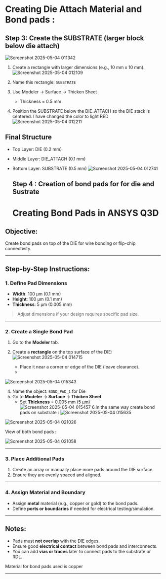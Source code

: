 # Creating Die Attach Material and Bond pads : 
## Step 3: Create the SUBSTRATE (larger block below die attach)
![Screenshot 2025-05-04 011342](https://github.com/user-attachments/assets/be4bc699-bf7e-48d0-9cd0-d91203f83b60)


1. Create a rectangle with larger dimensions (e.g., 10 mm x 10 mm).
![Screenshot 2025-05-04 012109](https://github.com/user-attachments/assets/f40933e2-d13e-4fb9-bf93-27b58c7454e7)

2. Name this rectangle: `SUBSTRATE`
3. Use Modeler → Surface → Thicken Sheet
   - Thickness = 0.5 mm
4. Position the SUBSTRATE below the DIE_ATTACH so the DIE stack is centered.
   I have changed the color to light RED
   ![Screenshot 2025-05-04 012211](https://github.com/user-attachments/assets/47aa95ba-adf0-4b7f-833b-9b2d49dfb277)



## Final Structure

- Top Layer: DIE (0.2 mm)
- Middle Layer: DIE_ATTACH (0.1 mm)
- Bottom Layer: SUBSTRATE (0.5 mm)
  ![Screenshot 2025-05-04 012741](https://github.com/user-attachments/assets/2882a480-301a-4b0d-bc2d-c4aa43a3971b)

  ## Step 4 : Creation of bond pads for for die and Sustrate
  # Creating Bond Pads in ANSYS Q3D

## Objective:
Create bond pads on top of the DIE for wire bonding or flip-chip connectivity.

---

## Step-by-Step Instructions:

### 1. Define Pad Dimensions
- **Width**: 100 µm (0.1 mm)
- **Height**: 100 µm (0.1 mm)
- **Thickness**: 5 µm (0.005 mm)

> Adjust dimensions if your design requires specific pad size.

---

### 2. Create a Single Bond Pad
1. Go to the **Modeler** tab.
2. Create a **rectangle** on the top surface of the DIE:
![Screenshot 2025-05-04 014715](https://github.com/user-attachments/assets/6a20a932-f7e1-49a8-9fcb-072a31cb47bf)

   - Place it near a corner or edge of the DIE (leave clearance).
   - 
![Screenshot 2025-05-04 015343](https://github.com/user-attachments/assets/f16f3835-95b7-4b7d-b586-f175d66c5792)

4. Name the object: `BOND_PAD_1` for Die 
5. Go to **Modeler → Surface → Thicken Sheet**
   - Set **Thickness** = 0.005 mm (5 µm)
![Screenshot 2025-05-04 015457](https://github.com/user-attachments/assets/c7bbb2aa-00d5-48f3-8b0f-cc2bbb36d74d)
6.In the same way create bond pads on substrate :
![Screenshot 2025-05-04 015635](https://github.com/user-attachments/assets/c1c61ea2-9674-44d1-b1f4-742344f632f9)

![Screenshot 2025-05-04 021026](https://github.com/user-attachments/assets/9b30173f-b98f-4f5b-9ce0-80114df2993c)

View of both bond pads :

![Screenshot 2025-05-04 021058](https://github.com/user-attachments/assets/46df03b4-7ae1-48bc-b5de-4b4042589604)


---

### 3.  Place Additional Pads
1. Create an array or manually place more pads around the DIE surface.
2. Ensure they are evenly spaced and aligned.

---

### 4. Assign Material and Boundary
- Assign **metal** material (e.g., copper or gold) to the bond pads.
- Define **ports or boundaries** if needed for electrical testing/simulation.

---

## Notes:
- Pads must **not overlap** with the DIE edges.
- Ensure good **electrical contact** between bond pads and interconnects.
- You can add **vias or traces** later to connect pads to the substrate or RDL.



Material for bond pads used is copper 



---


